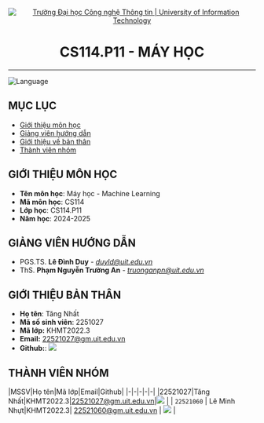<!-- Banner -->
<p align="center">
  <a href="https://www.uit.edu.vn/" title="Trường Đại học Công nghệ Thông tin" style="border: none;">
    <img src="https://i.imgur.com/WmMnSRt.png" alt="Trường Đại học Công nghệ Thông tin | University of Information Technology">
  </a>
</p>

<h1 align="center"><b>CS114.P11 - MÁY HỌC</b></h1>

<hr>

<!-- Badge -->
![Language](https://img.shields.io/badge/python%203.12-%23FFF.svg?style=for-the-badge&logo=python)

## MỤC LỤC
* [ Giới thiệu môn học](#gioithieumonhoc)
* [ Giảng viên hướng dẫn](#giangvien)
* [ Giới thiệu về bản thân](#banthan)
* [ Thành viên nhóm](#thanhvien)
## GIỚI THIỆU MÔN HỌC
<a name ='gioithieumonhoc'></a>

* **Tên môn học**: Máy học - Machine Learning   
* **Mã môn học**: CS114
* **Lớp học**: CS114.P11
* **Năm học**: 2024-2025

## GIẢNG VIÊN HƯỚNG DẪN
<a name="giangvien"></a>
* PGS.TS. **Lê Đình Duy** - *duyld@uit.edu.vn*
* ThS. **Phạm Nguyễn Trường An** - *truonganpn@uit.edu.vn*

## GIỚI THIỆU BẢN THÂN
<a name ='banthan'></a>
* **Họ tên**: Tăng Nhất
* **Mã số sinh viên**: 2251027
* **Mã lớp:** KHMT2022.3
* **Email:** 22521027@gm.uit.edu.vn
* **Github:**: [![](https://img.shields.io/badge/GadGadGad-%2324292f.svg?style=flat-square&logo=github      )](https://github.com/GadGadGad) 

## THÀNH VIÊN NHÓM
<a name ='thanhvien'></a>
|MSSV|Họ tên|Mã lớp|Email|Github|
|-|-|-|-|-|
|22521027|Tăng Nhất|KHMT2022.3|22521027@gm.uit.edu.vn|[![](https://img.shields.io/badge/GadGadGad-%2324292f.svg?style=flat-square&logo=github      )](https://github.com/GadGadGad) |
| `22521060` | Lê Minh Nhựt|KHMT2022.3| 22521060@gm.uit.edu.vn | [![](https://img.shields.io/badge/leeminsun1205-%2324292f.svg?style=flat-square&logo=github      )](https://github.com/leeminsun1205) |